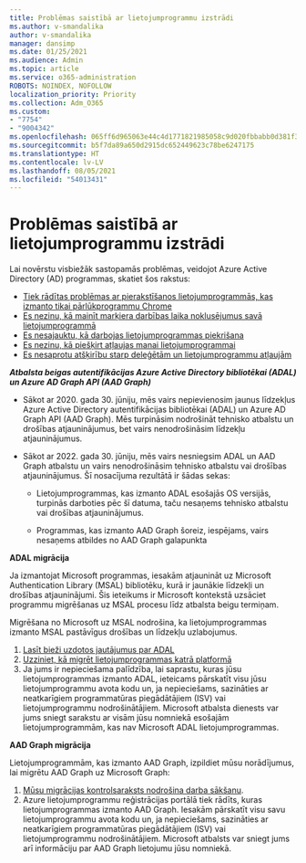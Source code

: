 ```yaml
---
title: Problēmas saistībā ar lietojumprogrammu izstrādi
ms.author: v-smandalika
author: v-smandalika
manager: dansimp
ms.date: 01/25/2021
ms.audience: Admin
ms.topic: article
ms.service: o365-administration
ROBOTS: NOINDEX, NOFOLLOW
localization_priority: Priority
ms.collection: Adm_O365
ms.custom:
- "7754"
- "9004342"
ms.openlocfilehash: 065ff6d965063e44c4d1771821985058c9d020fbbabb0d381f30b6a11132c4ee
ms.sourcegitcommit: b5f7da89a650d2915dc652449623c78be6247175
ms.translationtype: HT
ms.contentlocale: lv-LV
ms.lasthandoff: 08/05/2021
ms.locfileid: "54013431"
---
```

# <a name="issues-developing-applications"></a>Problēmas saistībā ar lietojumprogrammu izstrādi

Lai novērstu visbiežāk sastopamās problēmas, veidojot Azure Active Directory (AD) programmas, skatiet šos rakstus:

- [Tiek rādītas problēmas ar pierakstīšanos lietojumprogrammās, kas izmanto tikai pārlūkprogrammu Chrome](https://docs.microsoft.com/office365/troubleshoot/miscellaneous/chrome-behavior-affects-applications) 
- [Es nezinu, kā mainīt marķiera darbības laika noklusējumus savā lietojumprogrammā](https://docs.microsoft.com/azure/active-directory/develop/registration-config-change-token-lifetime-how-to) 
- [Es nesajauktu, kā darbojas lietojumprogrammas piekrišana](https://docs.microsoft.com/azure/active-directory/application-dev-consent-framework) 
- [Es nezinu, kā piešķirt atļaujas manai lietojumprogrammai](https://docs.microsoft.com/azure/active-directory/manage-apps/configure-user-consent) 
- [Es nesaprotu atšķirību starp deleģētām un lietojumprogrammu atļaujām](https://docs.microsoft.com/azure/active-directory/develop/delegated-and-app-perms)

***Atbalsta beigas autentifikācijas Azure Active Directory bibliotēkai (ADAL) un Azure AD Graph API (AAD Graph)***

- Sākot ar 2020. gada 30. jūniju, mēs vairs nepievienosim jaunus līdzekļus Azure Active Directory autentifikācijas bibliotēkai (ADAL) un Azure AD Graph API (AAD Graph). Mēs turpināsim nodrošināt tehnisko atbalstu un drošības atjauninājumus, bet vairs nenodrošināsim līdzekļu atjauninājumus.

- Sākot ar 2022. gada 30. jūniju, mēs vairs nesniegsim ADAL un AAD Graph atbalstu un vairs nenodrošināsim tehnisko atbalstu vai drošības atjauninājumus. Šī nosacījuma rezultātā ir šādas sekas:

    - Lietojumprogrammas, kas izmanto ADAL esošajās OS versijās, turpinās darboties pēc šī datuma, taču nesaņems tehnisko atbalstu vai drošības atjauninājumus.

    - Programmas, kas izmanto AAD Graph šoreiz, iespējams, vairs nesaņems atbildes no AAD Graph galapunkta

**ADAL migrācija**

Ja izmantojat Microsoft programmas, iesakām atjaunināt uz Microsoft Authentication Library (MSAL) bibliotēku, kurā ir jaunākie līdzekļi un drošības atjauninājumi. Šis ieteikums ir Microsoft kontekstā uzsāciet programmu migrēšanas uz MSAL procesu līdz atbalsta beigu termiņam. 

Migrēšana no Microsoft uz MSAL nodrošina, ka lietojumprogrammas izmanto MSAL pastāvīgus drošības un līdzekļu uzlabojumus.

1. [Lasīt bieži uzdotos jautājumus par ADAL](https://docs.microsoft.com/azure/active-directory/develop/msal-migration#frequently-asked-questions-faq) 
2. [Uzziniet, kā migrēt lietojumprogrammas katrā platformā](https://docs.microsoft.com/azure/active-directory/develop/msal-migration#frequently-asked-questions-faq) 
3. Ja jums ir nepieciešama palīdzība, lai saprastu, kuras jūsu lietojumprogrammas izmanto ADAL, ieteicams pārskatīt visu jūsu lietojumprogrammu avota kodu un, ja nepieciešams, sazināties ar neatkarīgiem programmatūras piegādātājiem (ISV) vai lietojumprogrammu nodrošinātājiem. Microsoft atbalsta dienests var jums sniegt sarakstu ar visām jūsu nomniekā esošajām lietojumprogrammām, kas nav Microsoft ADAL lietojumprogrammas.

**AAD Graph migrācija**

Lietojumprogrammām, kas izmanto AAD Graph, izpildiet mūsu norādījumus, lai migrētu AAD Graph uz Microsoft Graph:

1. [Mūsu migrācijas kontrolsaraksts nodrošina darba sākšanu](https://docs.microsoft.com/graph/migrate-azure-ad-graph-planning-checklist). 
2. Azure lietojumprogrammu reģistrācijas portālā tiek rādīts, kuras lietojumprogrammas izmanto AAD Graph. Iesakām pārskatīt visu savu lietojumprogrammu avota kodu un, ja nepieciešams, sazināties ar neatkarīgiem programmatūras piegādātājiem (ISV) vai lietojumprogrammu nodrošinātājiem. Microsoft atbalsts var sniegt jums arī informāciju par AAD Graph lietojumu jūsu nomniekā.







